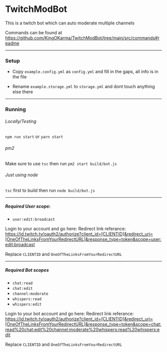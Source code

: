 # TwitchModBot

This is a twitch bot which can auto moderate multiple channels

Commands can be found at
https://github.com/KingOKarma/TwitchModBot/tree/main/src/commands#readme

---

### Setup

- Copy `example.config.yml` as `config.yml` and fill in the gaps, all info is in the file

- Rename `example.storage.yml` to `storage.yml` and dont touch anything else there

---

### Running

###### Locally/Testing

`npm run start` or `yarn start`

###### pm2

Make sure to use `tsc` then run `pm2 start build/bot.js`

###### Just using node

`tsc` first to build then run `node build/bot.js`

---

##### Required User scope:

- `user:edit:broadcast`

Login to your account and go here:
Redirect link referance:
https://id.twitch.tv/oauth2/authorize?client_id=[CLIENTID]&redirect_uri=[OneOfTheLinksFromYourRedirectURL]&response_type=token&scope=user:edit:broadcast

Replace `CLIENTID` and `OneOfTheLinksFromYourRedirectURL`

---

##### Required Bot scopes

- `chat:read`
- `chat:edit`
- `channel:moderate`
- `whispers:read`
- `whispers:edit`

Login to your bot account and go here:
Redirect link referance:
https://id.twitch.tv/oauth2/authorize?client_id=[CLIENTID]&redirect_uri=[OneOfTheLinksFromYourRedirectURL]&response_type=token&scope=chat:read%20chat:edit%20channel:moderate%20whispers:read%20whispers:edit

Replace `CLIENTID` and `OneOfTheLinksFromYourRedirectURL`
